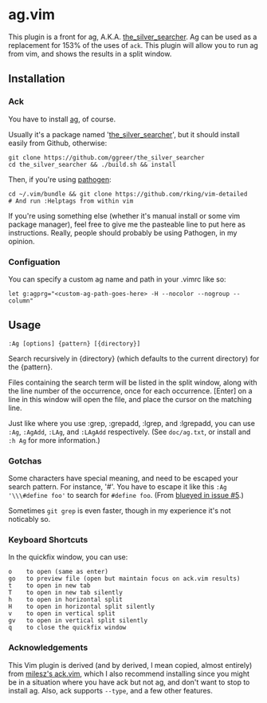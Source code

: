# ag.vim #

This plugin is a front for ag, A.K.A.
[the_silver_searcher](https://github.com/ggreer/the_silver_searcher).  Ag can
be used as a replacement for 153% of the uses of `ack`.  This plugin will allow
you to run ag from vim, and shows the results in a split window.

## Installation ##

### Ack

You have to install [ag](https://github.com/ggreer/the_silver_searcher), of course.

Usually it's a package named '[the_silver_searcher](https://github.com/ggreer/the_silver_searcher)', but it should install
easily from Github, otherwise:

    git clone https://github.com/ggreer/the_silver_searcher
    cd the_silver_searcher && ./build.sh && install

Then, if you're using [pathogen](https://github.com/tpope/vim-pathogen):

    cd ~/.vim/bundle && git clone https://github.com/rking/vim-detailed
    # And run :Helptags from within vim

If you're using something else (whether it's manual install or some vim package
manager), feel free to give me the pasteable line to put here as instructions.
Really, people should probably be using Pathogen, in my opinion.

### Configuation

You can specify a custom ag name and path in your .vimrc like so:

    let g:agprg="<custom-ag-path-goes-here> -H --nocolor --nogroup --column"

## Usage ##

    :Ag [options] {pattern} [{directory}]

Search recursively in {directory} (which defaults to the current directory) for the {pattern}.

Files containing the search term will be listed in the split window, along with
the line number of the occurrence, once for each occurrence.  [Enter] on a line
in this window will open the file, and place the cursor on the matching line.

Just like where you use :grep, :grepadd, :lgrep, and :lgrepadd, you can use `:Ag`, `:AgAdd`, `:LAg`, and `:LAgAdd` respectively. (See `doc/ag.txt`, or install and `:h Ag` for more information.)

### Gotchas ###

Some characters have special meaning, and need to be escaped your search pattern. For instance, '#'. You have to escape it like this `:Ag '\\\#define foo'` to search for `#define foo`. (From [blueyed in issue #5](https://github.com/mileszs/ack.vim/issues/5).)

Sometimes `git grep` is even faster, though in my experience it's not noticably so.

### Keyboard Shortcuts ###

In the quickfix window, you can use:

    o    to open (same as enter)
    go   to preview file (open but maintain focus on ack.vim results)
    t    to open in new tab
    T    to open in new tab silently
    h    to open in horizontal split
    H    to open in horizontal split silently
    v    to open in vertical split
    gv   to open in vertical split silently
    q    to close the quickfix window

### Acknowledgements

This Vim plugin is derived (and by derived, I mean copied, almost entirely)
from [milesz's ack.vim](https://github.com/mileszs/ack.vim), which I also
recommend installing since you might be in a situation where you have ack but
not ag, and don't want to stop to install ag. Also, ack supports `--type`, and
a few other features.
